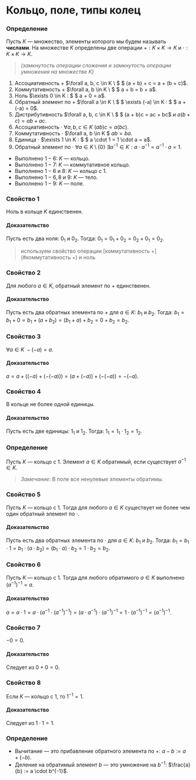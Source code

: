 # Кольцо, поле, типы колец

### **Определение**

Пусть $K$ — множество, элементы которого мы будем называть **числами**.
На множестве $K$ определены две операции $+ : K \times K \to K$ и $\cdot : K \times K \to K$.

> *(замкнутость операции сложения и замкнутость операции умножения на множестве $K$)*

1. Ассоциативность $+$ $\forall a, b, c \in K \ $ $ (a + b) + c = a + (b + c)$.
2. Коммутативность $+$ $\forall a, b \in K \ $ $ a + b = b + a$.
3. Ноль $\exists 0 \in K : $ $ a + 0 = a$.
4. Обратный элемент по $+$ $\forall a \in K \ $ $ \exists (-a) \in K : $ $ a + (-a) = 0$.
5. Дистрибутивность $\forall a, b, c \in K \ $ $  (a + b)c = ac + bc$ и $a(b + c) = ab + ac$.
6. Ассоциативность $\cdot$ $\forall a, b, c \in K \ (ab)c = a(bc)$.
7. Коммутативность $\cdot$ $\forall a, b \in K \$ $ab = ba$.
8. Единица $\cdot$ $\exists 1 \in K : $ $ a \cdot 1 = 1 \cdot a = a$.
9. Обратный элемент по $\cdot$
   $\forall a \in K \setminus \{0\} \ \exists a^{-1} \in K : a \cdot a^{-1} = a^{-1} \cdot a = 1$.

- Выполнено $1 - 6$: $K$ — кольцо.
- Выполнено $1 - 7$: $K$ — коммутативное кольцо.
- Выполнено $1 - 6$ и $8$: $K$ — кольцо с $1$.
- Выполнено $1 - 6, 8$ и $9$: $K$ — тело.
- Выполнено $1 - 9$: $K$ — поле.

### **Свойство 1**

Ноль в кольце $K$ единственен.

#### **Доказательство**

Пусть есть два ноля: $0_1$ и $0_2$. Тогда:
$0_1 = 0_1 + 0_2 = 0_2 + 0_1 = 0_2$.

> используем свойство операции [коммутативность $+$](#коммутативность $+$) и ноль

### **Свойство 2**

Для любого $a \in K$, обратный элемент по $+$ единственен.

#### **Доказательство**

Пусть есть два обратных элемента по $+$ для $a \in K$: $b_1$ и $b_2$. Тогда:
$b_1 = b_1 + 0 = b_1 + (a + b_2) = (b_1 + a) + b_2 = 0 + b_2 = b_2$.

### **Свойство 3**

$\forall a \in K \; -(-a) = a$.

#### **Доказательство**

$a = a + ((-a) + (-(-a))) = (a + (-a)) + (-(-a)) = -(-a)$.

### **Свойство 4**

В кольце не более одной единицы.

#### **Доказательство**

Пусть есть две единицы: $1_1$ и $1_2$. Тогда:
$1_1 = 1_1 \cdot 1_2 = 1_2$.

### **Определение**

Пусть $K$ — кольцо с $1$. Элемент $a \in K$ обратимый, если существует $a^{-1} \in K$.

> *Замечание*: В поле все ненулевые элементы обратимы.

### **Свойство 5**

Пусть $K$ — кольцо с $1$. Тогда для любого $a \in K$ существует не более чем один обратный элемент по $\cdot$.

#### **Доказательство**

Пусть есть два обратных элемента по $\cdot$ для $a \in K$: $b_1$ и $b_2$. Тогда:
$b_1 = b_1 \cdot 1 = b_1 \cdot (a \cdot b_2) = (b_1 \cdot a) \cdot b_2 = 1 \cdot b_2 = b_2$.

### **Свойство 6**

Пусть $K$ — кольцо с $1$. Тогда для любого обратимого $a \in K$ выполнено $(a^{-1})^{-1} = a$.

#### **Доказательство**

$a = a \cdot 1 = a \cdot (a^{-1} \cdot (a^{-1})^{-1}) = (a \cdot a^{-1}) \cdot (a^{-1})^{-1} = 1 \cdot (a^{-1})^{-1} = (
a^{-1})^{-1}$.

### **Свойство 7**

$-0 = 0$.

#### **Доказательство**

Следует из $0 + 0 = 0$.

### **Свойство 8**

Если $K$ — кольцо с $1$, то $1^{-1} = 1$.

#### **Доказательство**

Следует из $1 \cdot 1 = 1$.

### **Определение**

- Вычитание — это прибавление обратного элемента по $+$:
  $a - b := a + (-b)$.
- Деление на обратимый элемент $b$ — это умножение на $b^{-1}$:
  $\frac{a}{b} := a \cdot b^{-1}$.
